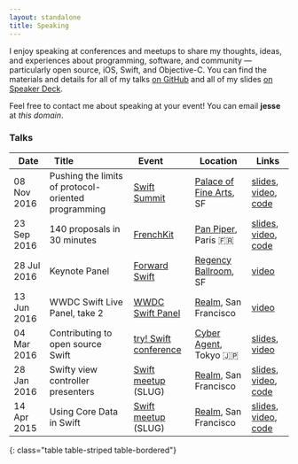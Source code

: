 ```yaml
---
layout: standalone
title: Speaking
---
```


I enjoy speaking at conferences and meetups to share my thoughts, ideas, and experiences about programming, software, and community &mdash; particularly open source, iOS, Swift, and Objective-C. You can find the materials and details for all of my talks [on GitHub](https://github.com/jessesquires/talks) and all of my slides [on Speaker Deck](https://speakerdeck.com/jessesquires).

Feel free to contact me about speaking at your event! You can email **jesse** at *this domain*.

### Talks

<div class="table-responsive" markdown="1">

| <i class="fa fa-calendar" aria-hidden="true"></i>&nbsp; Date | <i class="fa fa-quote-left" aria-hidden="true"></i>&nbsp; Title | <i class="fa fa-video-camera" aria-hidden="true"></i>&nbsp; Event | <i class="fa fa-map-marker" aria-hidden="true"></i>&nbsp; Location | <i class="fa fa-file-text" aria-hidden="true"></i>&nbsp;  Links |
|:--------------|:----------------------------------------------------|:--------------------------------|:-------------------------------------|:--------------------------------------------------|
| 08 Nov 2016   | Pushing the limits of protocol-oriented programming | [Swift Summit][event7]          | [Palace of Fine Arts][location7], SF | [slides][slides7], [video][video7], [code][code7] |
| 23 Sep 2016   | 140 proposals in 30 minutes                         | [FrenchKit][event6]             | [Pan Piper][location6], Paris 🇫🇷     | [slides][slides6], [video][video6], [code][code6] |
| 28 Jul 2016   | Keynote Panel                                       | [Forward Swift][event5]         | [Regency Ballroom][location5], SF    | [video][video5]                                   |
| 13 Jun 2016   | WWDC Swift Live Panel, take 2                       | [WWDC Swift Panel][event4]      | [Realm][location4], San Francisco    | [video][video4]                                   |
| 04 Mar 2016   | Contributing to open source Swift                   | [try! Swift conference][event3] | [Cyber Agent][location3], Tokyo 🇯🇵   | [slides][slides3], [video][video3]                |
| 28 Jan 2016   | Swifty view controller presenters                   | [Swift meetup][event2] (SLUG)   | [Realm][location2], San Francisco    | [slides][slides2], [video][video2], [code][code2] |
| 14 Apr 2015   | Using Core Data in Swift                            | [Swift meetup][event1] (SLUG)   | [Realm][location1], San Francisco    | [slides][slides1], [video][video1], [code][code1] |
{: class="table table-striped table-bordered"}

</div>

<!-- Links -->

[event1]:https://www.meetup.com/swift-language/events/220612410/
[location1]:https://realm.io
[slides1]:https://speakerdeck.com/jessesquires/using-core-data-in-swift
[video1]:https://realm.io/news/jesse-squires-core-data-swift
[code1]:https://github.com/jessesquires/JSQCoreDataKit

[event2]:https://www.meetup.com/swift-language/events/227833264/
[location2]:https://realm.io
[slides2]:https://speakerdeck.com/jessesquires/swifty-view-controller-presenters
[video2]:https://realm.io/news/slug-jesse-squires-swifty-view-controller-presenters
[code2]:https://github.com/jessesquires/PresenterKit

[event3]:http://www.tryswiftconf.com/en
[location3]:https://www.cyberagent.co.jp
[slides3]:https://speakerdeck.com/jessesquires/contributing-to-open-source-swift
[video3]:https://realm.io/news/tryswift-jesse-squires-contributing-open-source-swift/

[event4]:http://www.meetup.com/swift-language/events/231196358/
[location4]:https://realm.io
[video4]:https://www.periscope.tv/realmlive/1eaKbeEbRRexX

[event5]:https://forwardswift.com
[location5]:http://www.theregencyballroom.com
[video5]:https://forwardcourses.com/lectures/178

[event6]:http://frenchkit.fr
[location6]:http://www.pan-piper.com/en/
[slides6]:https://speakerdeck.com/jessesquires/140-proposals-in-30-minutes
[video6]:https://www.youtube.com/watch?v=0sYQAtoK3VQ
[code6]:https://github.com/jessesquires/swift-proposal-analyzer

[event7]:https://swiftsummit.com/
[location7]:https://palaceoffinearts.org
[slides7]:https://speakerdeck.com/jessesquires/pushing-the-limits-of-protocol-oriented-programming
[video7]:https://www.skilled.io/u/swiftsummit/pushing-the-limits-of-protocol-oriented-programming
[code7]:https://github.com/jessesquires/JSQDataSourcesKit
